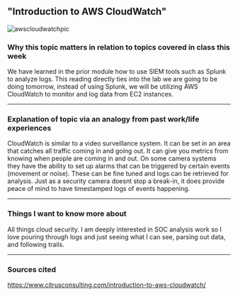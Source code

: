 ## "Introduction to AWS CloudWatch"

![awscloudwatchpic](https://user-images.githubusercontent.com/97761340/187592655-0e075f75-6d7e-4ce9-8762-21ffa71108ed.png)

### Why this topic matters in relation to topics covered in class this week
We have learned in the prior module how to use SIEM tools such as Splunk to analyze logs. This reading directly ties into the lab we are going to be doing
tomorrow, instead of using Splunk, we will be utilizing AWS CloudWatch to monitor and log data from EC2 instances.

***

### Explanation of topic via an analogy from past work/life experiences
CloudWatch is similar to a video surveillance system. It can be set in an area that catches all traffic coming in and going out. It can give you 
metrics from knowing when people are coming in and out. On some camera systems they have the ability to set up alarms that can be triggered by certain
events (movement or noise). These can be fine tuned and logs can be retrieved for analysis. Just as a security camera doesnt stop a break-in, it does
provide peace of mind to have timestamped logs of events happening. 

***

### Things I want to know more about
All things cloud security. I am deeply interested in SOC analysis work so I love pouring through logs and just seeing what I can see, parsing out data,
and following trails.

***

### Sources cited
https://www.citrusconsulting.com/introduction-to-aws-cloudwatch/
